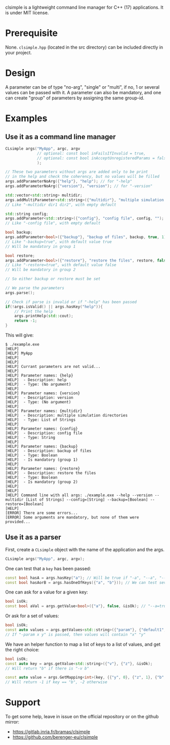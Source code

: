 clsimple is a lightweight command line manager for C++ (17) applications.
It is under MIT license.

# Prerequisite

None. `clsimple.hpp` (located in the src directory) can be included directly in your project.

# Design

A parameter can be of type "no-arg", "single" or "multi", if no, 1 or several values can be passed with it.
A parameter can also be mandatory, and one can create "group" of parameters by assigning the same group-id.

# Examples

## Use it as a command line manager

```cpp
CLsimple args("MyApp", argc, argv
              // optional: const bool inFailsIfInvalid = true,
              // optional: const bool inAcceptUnregisteredParams = false
              );

// These two parameters without args are added only to be print
// in the help and check the coherency, but no values will be filled
args.addParameterNoArg({"help"}, "help"); // for "-help"
args.addParameterNoArg({"version"}, "version"); // for "-version"

std::vector<std::string> multidir;
args.addMultiParameter<std::string>({"multidir"}, "multiple simulation directories", multidir);
// Like "-multidir dir1 dir2", with empty default

std::string config;
args.addParameter<std::string>({"config"}, "config file", config, "");
// Like "-config file", with empty default

bool backup;
args.addParameter<bool>({"backup"}, "backup of files", backup, true, 1);
// Like "-backup=true", with default value true
// Will be mandatory in group 1

bool restore;
args.addParameter<bool>({"restore"}, "restore the files", restore, false, 2);
// Like "-restore=true", with default value false
// Will be mandatory in group 2

// So either backup or restore must be set

// We parse the parameters
args.parse();

// Check if parse is invalid or if "-help" has been passed
if(!args.isValid() || args.hasKey("help")){
    // Print the help
    args.printHelp(std::cout);
    return -1;
}
```

This will give:
```
$ ./example.exe 
[HELP] 
[HELP] MyApp
[HELP] 
[HELP] 
[HELP] Currant parameters are not valid...
[HELP] 
[HELP] Parameter names: {help}
[HELP]  - Description: help
[HELP]  - Type: (No argument)
[HELP]
[HELP] Parameter names: {version}
[HELP]  - Description: version
[HELP]  - Type: (No argument)
[HELP]
[HELP] Parameter names: {multidir}
[HELP]  - Description: multiple simulation directories
[HELP]  - Type: List of Strings
[HELP]
[HELP] Parameter names: {config}
[HELP]  - Description: config file
[HELP]  - Type: String
[HELP]
[HELP] Parameter names: {backup}
[HELP]  - Description: backup of files
[HELP]  - Type: Boolean
[HELP]  - Is mandatory (group 1)
[HELP]
[HELP] Parameter names: {restore}
[HELP]  - Description: restore the files
[HELP]  - Type: Boolean
[HELP]  - Is mandatory (group 2)
[HELP]
[HELP]
[HELP] Command line with all args: ./example.exe --help --version --multidir [List of Strings] --config=[String] --backup=[Boolean] --restore=[Boolean] 
[HELP]
[ERROR] There are some errors...
[ERROR] Some arguments are mandatory, but none of them were provided...
```

## Use it as a parser

First, create a `CLsimple` object with the name of the application and the args.
```cpp
CLsimple args("MyApp", argc, argv);
```

One can test that a `key` has been passed:
```cpp
const bool hasA = args.hasKey("a"); // Will be true if "-a", "--a", "--a=", ... exist
const bool hasAorB = args.hasOneOfKeys({"a", "b"})); // We can test several values
```

One can ask for a value for a given key:
```cpp
bool isOk;
const bool aVal = args.getValue<bool>({"a"}, false, &isOk); // "--a=true" or "--a=1" will allow return true
```

Or ask for a set of values:
```cpp
bool isOk;
const auto values = args.getValues<std::string>({"param"}, {"default1", "defalt2"}, &isOk);
// If "-param x y" is passed, then values will contain "x" "y"
```

We have an helper function to map a list of keys to a list of values, and get the right choice:
```cpp
bool isOk;
const auto key = args.getValue<std::string>({"v"}, {"z"}, &isOk);
// Will return "b" if there is "-v b"

const auto value = args.GetMapping<int>(key, {{"y", 0}, {"z", 1}, {"b", -1}}, -2);
// Will return -1 if key == "b", -2 otherwise
```


# Support

To get some help, leave in issue on the official repository or on the github mirror:
- https://gitlab.inria.fr/bramas/clsimple
- https://github.com/berenger-eu/clsimple
